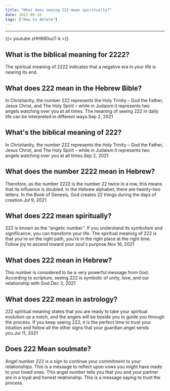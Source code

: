```yaml
---
title: "What does seeing 222 mean spiritually?"
date: 2022-06-16
tags: ["How to delete"]
---
```


---
{{< youtube zHH660ucT-k >}}
## What is the biblical meaning for 2222?
The spiritual meaning of 2222 indicates that a negative era in your life is nearing its end.

## What does 222 mean in the Hebrew Bible?
In Christianity, the number 222 represents the Holy Trinity – God the Father, Jesus Christ, and The Holy Spirit – while in Judaism it represents two angels watching over you at all times. The meaning of seeing 222 in daily life can be interpreted in different ways.Sep 2, 2021

## What's the biblical meaning of 222?
In Christianity, the number 222 represents the Holy Trinity – God the Father, Jesus Christ, and The Holy Spirit – while in Judaism it represents two angels watching over you at all times.Sep 2, 2021

## What does the number 2222 mean in Hebrew?
Therefore, as the number 2222 is the number 22 twice in a row, this means that its influence is doubled. In the Hebrew alphabet, there are twenty-two letters. In the Book of Genesis, God creates 22 things during the days of creation.Jul 9, 2021

## What does 222 mean spiritually?
222 is known as the “angelic number”. If you understand its symbolism and significance, you can transform your life. The spiritual meaning of 222 is that you're on the right path, you're in the right place at the right time. Follow joy to ascend toward your soul's purpose.Nov 16, 2021

## What does 222 mean in Hebrew?
This number is considered to be a very powerful message from God. According to scripture, seeing 222 is symbolic of unity, love, and our relationship with God.Dec 2, 2021

## What does 222 mean in astrology?
222 spiritual meaning states that you are ready to take your spiritual evolution up a notch, and the angels will be beside you to guide you through the process. If you keep seeing 222, it is the perfect time to trust your intuition and follow all the other signs that your guardian angel sends you.Jul 11, 2021

## Does 222 Mean soulmate?
Angel number 222 is a sign to continue your commitment to your relationships. This is a message to reflect upon vows you might have made to your loved ones. This angel number tells you that you and your partner are in a loyal and honest relationship. This is a message saying to trust the process.

